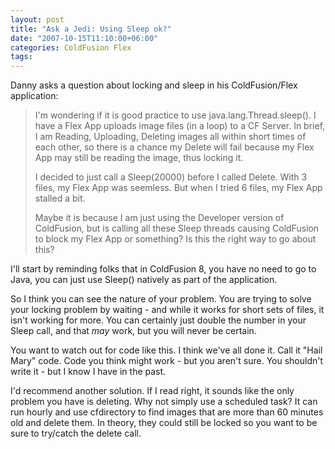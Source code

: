 ```yaml
---
layout: post
title: "Ask a Jedi: Using Sleep ok?"
date: "2007-10-15T11:10:00+06:00"
categories: ColdFusion Flex 
tags: 
---
```


Danny asks a question about locking and sleep in his ColdFusion/Flex application:

<blockquote>
I'm wondering if it is good practice to use java.lang.Thread.sleep().  I have a Flex App uploads image files (in a loop) to a CF Server.  In brief, I am Reading, Uploading, Deleting images all within short times of each other, so there is a chance my Delete will fail because my
Flex App may still be reading the image, thus locking it.

I decided to just call a Sleep(20000) before I called Delete.  With 3 files, my Flex App was seemless.  But when I tried 6 files, my Flex App stalled a bit.

Maybe it is because I am just using the Developer version of ColdFusion, but is calling all these Sleep threads causing ColdFusion to block my Flex App or something?  Is this the right way to go about this?
</blockquote>

I'll start by reminding folks that in ColdFusion 8, you have no need to go to Java, you can just use Sleep() natively as part of the application.

So I think you can see the nature of your problem. You are trying to solve your locking problem by waiting - and while it works for short sets of files, it isn't working for more. You can certainly just double the number in your Sleep call, and that <i>may</i> work, but you will never be certain.

You want to watch out for code like this. I think we've all done it. Call it "Hail Mary" code. Code you think might work - but you aren't sure. You shouldn't write it - but I know I have in the past. 

I'd recommend another solution. If I read right, it sounds like the only problem you have is deleting. Why not simply use a scheduled task? It can run hourly and use cfdirectory to find images that are more than 60 minutes old and delete them. In theory, they could still be locked so you want to be sure to try/catch the delete call.